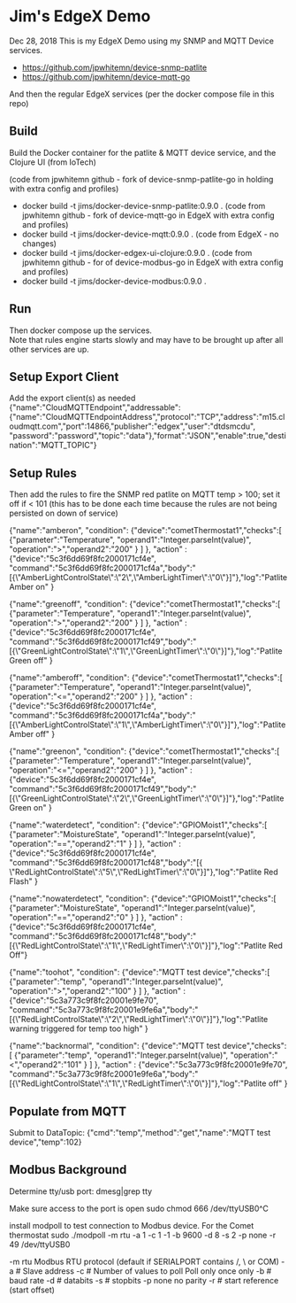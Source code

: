 Jim's EdgeX Demo
================
Dec 28, 2018
This is my EdgeX Demo using my SNMP and MQTT Device services.

- https://github.com/jpwhitemn/device-snmp-patlite
- https://github.com/jpwhitemn/device-mqtt-go

And then the regular EdgeX services (per the docker compose file in this repo)

Build
-----
Build the Docker container for the patlite & MQTT device service, and the Clojure UI (from IoTech)

(code from jpwhitemn github - fork of device-snmp-patlite-go in holding with extra config and profiles)
- docker build -t jims/docker-device-snmp-patlite:0.9.0 .
(code from jpwhitemn github - fork of device-mqtt-go in EdgeX with extra config and profiles)
- docker build -t jims/docker-device-mqtt:0.9.0 .
(code from EdgeX - no changes)
- docker build -t jims/docker-edgex-ui-clojure:0.9.0 .
(code from jpwhitemn github - for of device-modbus-go in EdgeX with extra config and profiles)
- docker build -t jims/docker-device-modbus:0.9.0 .

Run
---
Then docker compose up the services.  
Note that rules engine starts slowly and may have to be brought up after all other services are up.

Setup Export Client
-------------------
Add the export client(s) as needed
{"name":"CloudMQTTEndpoint","addressable":{"name":"CloudMQTTEndpointAddress","protocol":"TCP","address":"m15.cloudmqtt.com","port":14866,"publisher":"edgex","user":"dtdsmcdu", "password":"password","topic":"data"},"format":"JSON","enable":true,"destination":"MQTT_TOPIC"}

Setup Rules
-----------
Then add the rules to fire the SNMP red patlite on MQTT temp > 100; set it off if < 101 (this has to be done each time because the rules are not being persisted on down of service)

{"name":"amberon", "condition": {"device":"cometThermostat1","checks":[ {"parameter":"Temperature", "operand1":"Integer.parseInt(value)", "operation":">","operand2":"200" } ] }, "action" : {"device":"5c3f6dd69f8fc2000171cf4e", "command":"5c3f6dd69f8fc2000171cf4a","body":"[{\\\"AmberLightControlState\\\":\\\"2\\\",\\\"AmberLightTimer\\\":\\\"0\\\"}]"},"log":"Patlite Amber on" }

{"name":"greenoff", "condition": {"device":"cometThermostat1","checks":[ {"parameter":"Temperature", "operand1":"Integer.parseInt(value)", "operation":">","operand2":"200" } ] }, "action" : {"device":"5c3f6dd69f8fc2000171cf4e", "command":"5c3f6dd69f8fc2000171cf49","body":"[{\\\"GreenLightControlState\\\":\\\"1\\\",\\\"GreenLightTimer\\\":\\\"0\\\"}]"},"log":"Patlite Green off" }

{"name":"amberoff", "condition": {"device":"cometThermostat1","checks":[ {"parameter":"Temperature", "operand1":"Integer.parseInt(value)", "operation":"<=","operand2":"200" } ] }, "action" : {"device":"5c3f6dd69f8fc2000171cf4e", "command":"5c3f6dd69f8fc2000171cf4a","body":"[{\\\"AmberLightControlState\\\":\\\"1\\\",\\\"AmberLightTimer\\\":\\\"0\\\"}]"},"log":"Patlite Amber off" }

{"name":"greenon", "condition": {"device":"cometThermostat1","checks":[ {"parameter":"Temperature", "operand1":"Integer.parseInt(value)", "operation":"<=","operand2":"200" } ] }, "action" : {"device":"5c3f6dd69f8fc2000171cf4e", "command":"5c3f6dd69f8fc2000171cf49","body":"[{\\\"GreenLightControlState\\\":\\\"2\\\",\\\"GreenLightTimer\\\":\\\"0\\\"}]"},"log":"Patlite Green on" }

{"name":"waterdetect", "condition": {"device":"GPIOMoist1","checks":[ {"parameter":"MoistureState", "operand1":"Integer.parseInt(value)", "operation":"==","operand2":"1" } ] }, "action" : {"device":"5c3f6dd69f8fc2000171cf4e", "command":"5c3f6dd69f8fc2000171cf48","body":"[{
\\\"RedLightControlState\\\":\\\"5\\\",\\\"RedLightTimer\\\":\\\"0\\\"}]"},"log":"Patlite Red Flash" }

{"name":"nowaterdetect", "condition": {"device":"GPIOMoist1","checks":[ {"parameter":"MoistureState", "operand1":"Integer.parseInt(value)", "operation":"==","operand2":"0" } ] }, "action" : {"device":"5c3f6dd69f8fc2000171cf4e", "command":"5c3f6dd69f8fc2000171cf48","body":"[{\\\"RedLightControlState\\\":\\\"1\\\",\\\"RedLightTimer\\\":\\\"0\\\"}]"},"log":"Patlite Red Off"}

{"name":"toohot", "condition": {"device":"MQTT test device","checks":[ {"parameter":"temp", "operand1":"Integer.parseInt(value)", "operation":">","operand2":"100" } ] }, "action" : {"device":"5c3a773c9f8fc20001e9fe70", "command":"5c3a773c9f8fc20001e9fe6a","body":"[{\\\"RedLightControlState\\\":\\\"2\\\",\\\"RedLightTimer\\\":\\\"0\\\"}]"},"log":"Patlite warning triggered for temp too high" }

{"name":"backnormal", "condition": {"device":"MQTT test device","checks":[ {"parameter":"temp", "operand1":"Integer.parseInt(value)", "operation":"<","operand2":"101" } ] }, "action" : {"device":"5c3a773c9f8fc20001e9fe70", "command":"5c3a773c9f8fc20001e9fe6a","body":"[{\\\"RedLightControlState\\\":\\\"1\\\",\\\"RedLightTimer\\\":\\\"0\\\"}]"},"log":"Patlite off" }

Populate from MQTT
------------------
Submit to DataTopic: {"cmd":"temp","method":"get","name":"MQTT test device","temp":102}

Modbus Background
-----------------
Determine tty/usb port:  dmesg|grep tty

Make sure access to the port is open
	sudo chmod 666 /dev/ttyUSB0^C

install modpoll to test connection to Modbus device.  For the Comet thermostat
	sudo ./modpoll -m rtu -a 1 -c 1 -1 -b 9600 -d 8 -s 2 -p none -r 49 /dev/ttyUSB0

-m rtu Modbus RTU protocol (default if SERIALPORT contains /, \\ or COM)
-a # Slave address
-c # Number of values to poll
Poll only once only
-b # baud rate
-d # databits
-s # stopbits
-p none no parity
-r # start reference (start offset)

